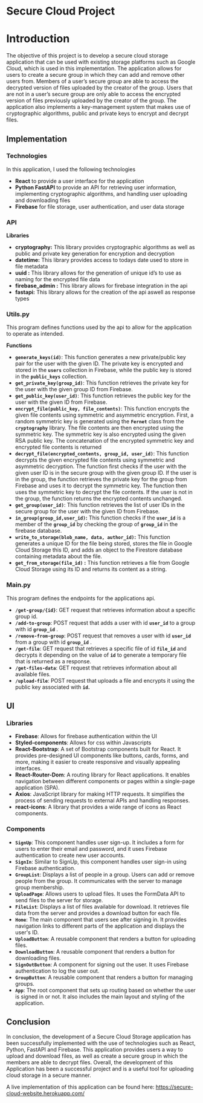 # ************************Secure Cloud Project************************

# ************************Introduction************************

The objective of this project is to develop a secure cloud storage application that can be used with existing storage platforms such as Google Cloud, which is used in this implementation. The application allows for users to create a secure group in which they can add and remove other users from. Members of a user’s secure group are able to access the decrypted version of files uploaded by the creator of the group. Users that are not in a user’s secure group are only able to access the encrypted version of files previously uploaded by the creator of the group. The application also implements a key-management system that makes use of cryptographic algorithms, public and private keys to encrypt and decrypt files.

## **************Implementation**************

### Technologies

In this application, I used the following technologies

- **React** to provide a user interface for the application
- **Python FastAPI** to provide an API for retrieving user information, implementing cryptographic algorithms, and handling user uploading and downloading files
- **Firebase** for file storage, user authentication, and user data storage

### API

********************Libraries******************** 

- ******************************cryptography:****************************** This library provides cryptographic algorithms as well as public and private key generation for encryption and decryption
- ******************datetime:****************** This library provides access to todays date used to store in file metadata
- **************uuid :************** This library allows for the generation of unique id’s to use as naming for the encrypted file data
- ******************************firebase_admin :****************************** This library allows for firebase integration in the api
- ******************fastapi:****************** This library allows for the creation of the api aswell as response types

### Utils.py

This program defines functions used by the api to allow for the application to operate as intended.

******************Functions******************

- **`generate_keys(id)`**: This function generates a new private/public key pair for the user with the given ID. The private key is encrypted and stored in the **`users`** collection in Firebase, while the public key is stored in the **`public_keys`** collection.
- **`get_private_key(group_id)`**: This function retrieves the private key for the user with the given group ID from Firebase.
- **`get_public_key(user_id)`**: This function retrieves the public key for the user with the given ID from Firebase.
- **`encrypt_file(public_key, file_contents)`**: This function encrypts the given file contents using symmetric and asymmetric encryption. First, a random symmetric key is generated using the **`Fernet`** class from the **`cryptography`** library. The file contents are then encrypted using the symmetric key. The symmetric key is also encrypted using the given RSA public key. The concatenation of the encrypted symmetric key and encrypted file contents is returned
- **`decrypt_file(encrypted_contents, group_id, user_id)`**: This function decrypts the given encrypted file contents using symmetric and asymmetric decryption. The function first checks if the user with the given user ID is in the secure group with the given group ID. If the user is in the group, the function retrieves the private key for the group from Firebase and uses it to decrypt the symmetric key. The function then uses the symmetric key to decrypt the file contents. If the user is not in the group, the function returns the encrypted contents unchanged.
- **`get_group(user_id)`**: This function retrieves the list of user IDs in the secure group for the user with the given ID from Firebase.
- **`in_group(group_id,user_id)`:**  This function checks if the **`user_id`** is a member of the **`group_id`** by checking the group of **`group_id`** in the firebase database.
- **`write_to_storage(blob_name, data, author_id)`:** This function generates a unique ID for the file being stored, stores the file in Google Cloud Storage this ID, and adds an object to the Firestore database containing metadata about the file.
- **`get_from_storage(file_id)` :** This function retrieves a file from Google Cloud Storage using its ID and returns its content as a string.

### Main.py

This program defines the endpoints for the applications api.

- **`/get-group/{id}`**: GET request that retrieves information about a specific group id.
- **`/add-to-group`**: POST request that adds a user with id **`user_id`**  to a group with id **`group_id`**  .
- **`/remove-from-group`**: POST request that removes a user with id **`user_id`**  from a group with id **`group_id`** .
- **`/get-file`**: GET request that retrieves a specific file of id **`file_id`**  and decrypts it depending on the value of **`id`**  to generate a temporary file that is returned as a response.
- **`/get-files-data`**: GET request that retrieves information about all available files.
- **`/upload-file`**: POST request that uploads a file and encrypts it using the public key associated with **`id`.**

## UI

### **Libraries**

- **Firebase**: Allows for firebase authentication within the UI
- **Styled-components**: Allows for css within Javascripts
- **React-Bootstrap**: A set of Bootstrap components built for React. It provides pre-designed UI components like buttons, cards, forms, and more, making it easier to create responsive and visually appealing interfaces.
- **React-Router-Dom**: A routing library for React applications. It enables navigation between different components or pages within a single-page application (SPA).
- **Axios**: JavaScript library for making HTTP requests. It simplifies the process of sending requests to external APIs and handling responses.
- **react-icons**: A library that provides a wide range of icons as React components.

### **Components**

- **`SignUp`**: This component handles user sign-up. It includes a form for users to enter their email and password, and it uses Firebase authentication to create new user accounts.
- **`SignIn`**: Similar to SignUp, this component handles user sign-in using Firebase authentication.
- **`GroupList`**: Displays a list of people in a group. Users can add or remove people from the group. It communicates with the server to manage group membership.
- **`UploadPage`**: Allows users to upload files. It uses the FormData API to send files to the server for storage.
- **`FileList`**: Displays a list of files available for download. It retrieves file data from the server and provides a download button for each file.
- **`Home`**: The main component that users see after signing in. It provides navigation links to different parts of the application and displays the user's ID.
- **`UploadButton`**: A reusable component that renders a button for uploading files.
- **`DownloadButton`**: A reusable component that renders a button for downloading files.
- **`SignOutButton`**: A component for signing out the user. It uses Firebase authentication to log the user out.
- **`GroupButton`**: A reusable component that renders a button for managing groups.
- **`App`**: The root component that sets up routing based on whether the user is signed in or not. It also includes the main layout and styling of the application.

## Conclusion

In conclusion, the development of a Secure Cloud Storage application has been successfully implemented with the use of technologies such as React, Python, FastAPI and Firebase. This application provides users a way to upload and download files, as well as create a secure group in which the members are able to decrypt files. Overall, the development of this Application has been a successful project and is a useful tool for uploading cloud storage in a secure manner.

A live implementation of this application can be found here: https://secure-cloud-website.herokuapp.com/
